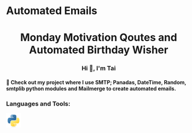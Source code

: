 # Automated Emails
<h1 align="center"> Monday Motivation Qoutes and Automated Birthday Wisher </h1>
<h3 align="center">Hi 👋, I'm Tai</h3>

<h4 align="left"> 🌱 Check out my project where I use SMTP; Panadas, DateTime, Random, smtplib python modules and Mailmerge to create automated emails. </h4>
<p align="left">
</p>

<h3 align="left">Languages and Tools:</h3>
<p align="left">  <a href="https://www.python.org" target="_blank" rel="noreferrer"> <img src="https://raw.githubusercontent.com/devicons/devicon/master/icons/python/python-original.svg" alt="python" width="40" height="40"/> </a> </p>
